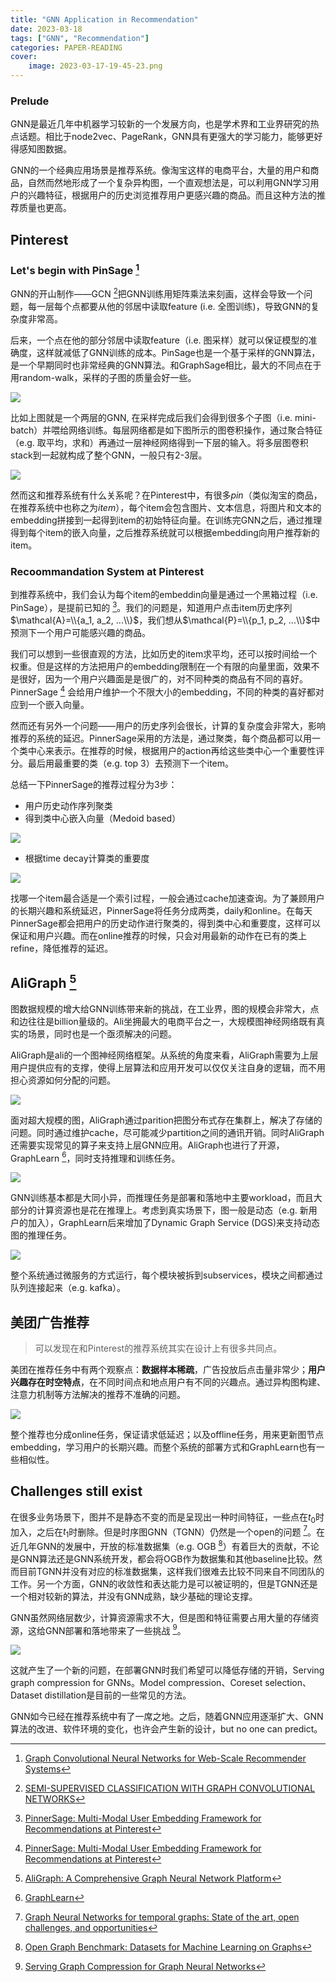 ```yaml
---
title: "GNN Application in Recommendation"
date: 2023-03-18
tags: ["GNN", "Recommendation"]
categories: PAPER-READING
cover: 
    image: 2023-03-17-19-45-23.png
---
```


### Prelude

GNN是最近几年中机器学习较新的一个发展方向，也是学术界和工业界研究的热点话题。相比于node2vec、PageRank，GNN具有更强大的学习能力，能够更好得感知图数据。

GNN的一个经典应用场景是推荐系统。像淘宝这样的电商平台，大量的用户和商品，自然而然地形成了一个复杂异构图，一个直观想法是，可以利用GNN学习用户的兴趣特征，根据用户的历史浏览推荐用户更感兴趣的商品。而且这种方法的推荐质量也更高。

## Pinterest

### Let's begin with PinSage [^1]

GNN的开山制作——GCN [^7]把GNN训练用矩阵乘法来刻画，这样会导致一个问题，每一层每个点都要从他的邻居中读取feature (i.e. 全图训练)，导致GNN的复杂度非常高。

后来，一个点在他的部分邻居中读取feature（i.e. 图采样）就可以保证模型的准确度，这样就减低了GNN训练的成本。PinSage也是一个基于采样的GNN算法，是一个早期同时也非常经典的GNN算法。和GraphSage相比，最大的不同点在于用random-walk，采样的子图的质量会好一些。

![](2023-03-17-20-42-27.png#center)

比如上图就是一个两层的GNN, 在采样完成后我们会得到很多个子图（i.e. mini-batch）并喂给网络训练。每层网络都是如下图所示的图卷积操作，通过聚合特征（e.g. 取平均，求和）再通过一层神经网络得到一下层的输入。将多层图卷积stack到一起就构成了整个GNN，一般只有2-3层。

![](2023-03-17-20-54-29.png#center-medium)

然而这和推荐系统有什么关系呢？在Pinterest中，有很多*pin*（类似淘宝的商品，在推荐系统中也称之为*item*），每个item会包含图片、文本信息，将图片和文本的embedding拼接到一起得到item的初始特征向量。在训练完GNN之后，通过推理得到每个item的嵌入向量，之后推荐系统就可以根据embedding向用户推荐新的item。

### Recoommandation System at Pinterest

到推荐系统中，我们会认为每个item的embeddin向量是通过一个黑箱过程（i.e. PinSage），是提前已知的 [^2]。我们的问题是，知道用户点击item历史序列$\mathcal{A}=\\{a_1, a_2, ...\\}$，我们想从$\mathcal{P}=\\{p_1, p_2, ...\\}$中预测下一个用户可能感兴趣的商品。

我们可以想到一些很直观的方法，比如历史的item求平均，还可以按时间给一个权重。但是这样的方法把用户的embedding限制在一个有限的向量里面，效果不是很好，因为一个用户兴趣面是是很广的，对不同种类的商品有不同的喜好。PinnerSage [^2] 会给用户维护一个不限大小的embedding，不同的种类的喜好都对应到一个嵌入向量。

然而还有另外一个问题——用户的历史序列会很长，计算的复杂度会非常大，影响推荐的系统的延迟。PinnerSage采用的方法是，通过聚类，每个商品都可以用一个类中心来表示。在推荐的时候，根据用户的action再给这些类中心一个重要性评分。最后用最重要的类（e.g. top 3）去预测下一个item。

总结一下PinnerSage的推荐过程分为3步：

- 用户历史动作序列聚类
- 得到类中心嵌入向量（Medoid based）

![](2023-03-17-22-25-04.png#center-large)

- 根据time decay计算类的重要度

![](2023-03-17-21-18-03.png#center-medium)

找哪一个item最合适是一个索引过程，一般会通过cache加速查询。为了兼顾用户的长期兴趣和系统延迟，PinnerSage将任务分成两类，daily和online。在每天PinnerSage都会把用户的历史动作进行聚类的，得到类中心和重要度，这样可以保证和用户兴趣。而在online推荐的时候，只会对用最新的动作在已有的类上refine，降低推荐的延迟。

## AliGraph [^3]

图数据规模的增大给GNN训练带来新的挑战，在工业界，图的规模会非常大，点和边往往是billion量级的。Ali坐拥最大的电商平台之一，大规模图神经网络既有真实的场景，同时也是一个亟须解决的问题。

AliGraph是ali的一个图神经网络框架。从系统的角度来看，AliGraph需要为上层用户提供应有的支撑，使得上层算法和应用开发可以仅仅关注自身的逻辑，而不用担心资源如何分配的问题。

![](2023-03-17-22-43-30.png#center-medium)

面对超大规模的图，AliGraph通过parition把图分布式存在集群上，解决了存储的问题。同时通过维护cache，尽可能减少partition之间的通讯开销。同时AliGraph还需要实现常见的算子来支持上层GNN应用。AliGraph也进行了开源，GraphLearn [^9]，同时支持推理和训练任务。

![](2023-03-17-23-39-15.png)

GNN训练基本都是大同小异，而推理任务是部署和落地中主要workload，而且大部分的计算资源也是花在推理上。考虑到真实场景下，图一般是动态（e.g. 新用户的加入），GraphLearn后来增加了Dynamic Graph Service (DGS)来支持动态图的推理任务。

![](2023-03-17-23-45-57.png)

整个系统通过微服务的方式运行，每个模块被拆到subservices，模块之间都通过队列连接起来（e.g. kafka）。

## 美团广告推荐

> 可以发现在和Pinterest的推荐系统其实在设计上有很多共同点。

美团在推荐任务中有两个观察点：**数据样本稀疏**，广告投放后点击量非常少；**用户兴趣存在时空特点**，在不同时间点和地点用户有不同的兴趣点。通过异构图构建、注意力机制等方法解决的推荐不准确的问题。

![](2023-03-18-00-04-16.png)

整个推荐也分成online任务，保证请求低延迟；以及offline任务，用来更新图节点embedding，学习用户的长期兴趣。而整个系统的部署方式和GraphLearn也有一些相似性。

## Challenges still exist 

在很多业务场景下，图并不是静态不变的而是呈现出一种时间特征，一些点在$t_0$时加入，之后在$t_1$时删除。但是时序图GNN（TGNN）仍然是一个open的问题 [^5]。在近几年GNN的发展中，开放的标准数据集（e.g. OGB [^10]）有着巨大的贡献，不论是GNN算法还是GNN系统开发，都会将OGB作为数据集和其他baseline比较。然而目前TGNN并没有对应的标准数据集，这样我们很难去比较不同来自不同团队的工作。另一个方面，GNN的收敛性和表达能力是可以被证明的，但是TGNN还是一个相对较新的算法，并没有GNN成熟，缺少基础的理论支撑。

GNN虽然网络层数少，计算资源需求不大，但是图和特征需要占用大量的存储资源，这给GNN部署和落地带来了一些挑战 [^6]。

![](2023-03-18-13-38-30.png#center-medium)

这就产生了一个新的问题，在部署GNN时我们希望可以降低存储的开销，Serving graph compression for GNNs。Model compression、Coreset selection、 Dataset distillation是目前的一些常见的方法。

GNN如今已经在推荐系统中有了一席之地。之后，随着GNN应用逐渐扩大、GNN算法的改进、软件环境的变化，也许会产生新的设计，but no one can predict。


[^1]: [Graph Convolutional Neural Networks for Web-Scale Recommender Systems](https://dl.acm.org/doi/pdf/10.1145/3219819.3219890)
[^2]: [PinnerSage: Multi-Modal User Embedding Framework for Recommendations at Pinterest](https://dl.acm.org/doi/pdf/10.1145/3394486.3403280)
[^3]: [AliGraph: A Comprehensive Graph Neural Network Platform](https://dl.acm.org/doi/pdf/10.14778/3352063.3352127)
[^4]: [大规模异构图召回在美团到店推荐广告的应用](https://tech.meituan.com/2022/11/24/application-of-large-scale-heterogeneous-graph-in-meituan-recommended-ads.html)
[^5]: [Graph Neural Networks for temporal graphs: State of the art, open challenges, and opportunities](https://arxiv.org/pdf/2302.01018.pdf)
[^6]: [Serving Graph Compression for Graph Neural Networks](https://openreview.net/pdf?id=T-qVtA3pAxG)
[^7]: [SEMI-SUPERVISED CLASSIFICATION WITH GRAPH CONVOLUTIONAL NETWORKS](https://arxiv.org/pdf/1609.02907.pdf)
[^8]: [Inductive Representation Learning on Large Graphs](https://arxiv.org/pdf/1706.02216.pdf)
[^9]: [GraphLearn](https://github.com/alibaba/graph-learn)
[^10]: [Open Graph Benchmark: Datasets for Machine Learning on Graphs](https://arxiv.org/abs/2005.00687)


